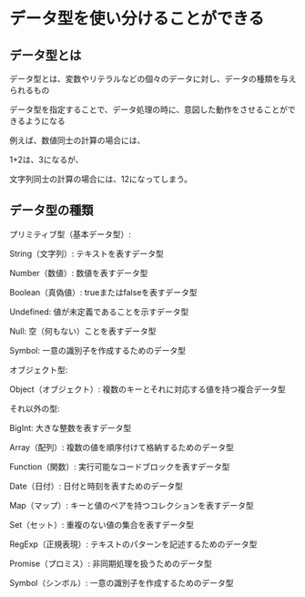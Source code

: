 

# データ型を使い分けることができる



## データ型とは

データ型とは、変数やリテラルなどの個々のデータに対し、データの種類を与えられるもの

データ型を指定することで、データ処理の時に、意図した動作をさせることができるようになる

例えば、数値同士の計算の場合には、

1+2は、3になるが、

文字列同士の計算の場合には、12になってしまう。




## データ型の種類

プリミティブ型（基本データ型）:

String（文字列）: テキストを表すデータ型

Number（数値）: 数値を表すデータ型

Boolean（真偽値）: trueまたはfalseを表すデータ型

Undefined: 値が未定義であることを示すデータ型

Null: 空（何もない）ことを表すデータ型

Symbol: 一意の識別子を作成するためのデータ型


オブジェクト型:

Object（オブジェクト）: 複数のキーとそれに対応する値を持つ複合データ型

それ以外の型:

BigInt: 大きな整数を表すデータ型

Array（配列）: 複数の値を順序付けて格納するためのデータ型

Function（関数）: 実行可能なコードブロックを表すデータ型

Date（日付）: 日付と時刻を表すためのデータ型

Map（マップ）: キーと値のペアを持つコレクションを表すデータ型

Set（セット）: 重複のない値の集合を表すデータ型

RegExp（正規表現）: テキストのパターンを記述するためのデータ型

Promise（プロミス）: 非同期処理を扱うためのデータ型

Symbol（シンボル）: 一意の識別子を作成するためのデータ型
